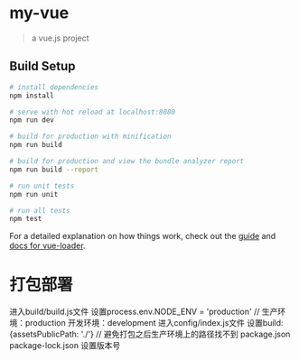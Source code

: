 # my-vue

> a vue.js project

## Build Setup

``` bash
# install dependencies
npm install

# serve with hot reload at localhost:8080
npm run dev

# build for production with minification
npm run build

# build for production and view the bundle analyzer report
npm run build --report

# run unit tests
npm run unit

# run all tests
npm test
```

For a detailed explanation on how things work, check out the [guide](http://vuejs-templates.github.io/webpack/) and [docs for vue-loader](http://vuejs.github.io/vue-loader).


# 打包部署
进入build/build.js文件  设置process.env.NODE_ENV = 'production' // 生产环境：production  开发环境：development
进入config/index.js文件  设置build: {assetsPublicPath: './'} // 避免打包之后生产环境上的路径找不到
package.json package-lock.json  设置版本号
